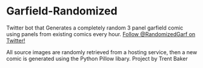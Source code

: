 # Garfield-Randomized
 Twitter bot that Generates a completely random 3 panel garfield comic using panels from existing comics every hour.
 [Follow @RandomizedGarf on Twitter!](https://twitter.com/RandomizedGarf)

 All source images are randomly retrieved from a hosting service, then a new comic is generated using the Python Pillow libary. Project by Trent Baker

